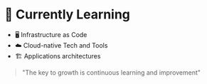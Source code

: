 # 🌱 Currently Learning

- 🖥️ Infrastructure as Code
- ☁️ Cloud-native Tech and Tools
- 🏗️ Applications architectures

> "The key to growth is continuous learning and improvement"
